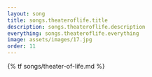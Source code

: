 ```yaml
---
layout: song
title: songs.theateroflife.title
description: songs.theateroflife.description
everything: songs.theateroflife.everything
image: assets/images/17.jpg
order: 11
---
```


{% tf songs/theater-of-life.md %}
